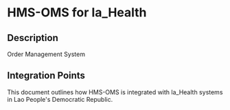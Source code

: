 # HMS-OMS for la_Health

## Description

Order Management System

## Integration Points

This document outlines how HMS-OMS is integrated with la_Health systems in Lao People's Democratic Republic.
